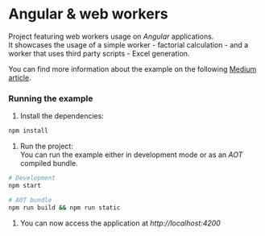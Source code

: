# Angular & web workers

Project featuring web workers usage on _Angular_ applications.  
It showcases the usage of a simple worker - factorial calculation - and 
a worker that uses third party scripts - Excel generation.

You can find more information about the example on the following 
[Medium article](https://medium.com/@damoresac/using-web-workers-on-angular-6-6fd0490d07b5).

### Running the example

1. Install the dependencies:
```bash
npm install
```

1. Run the project:  
You can run the example either in development mode or as an _AOT_ 
compiled bundle.
```bash
# Development
npm start

# AOT bundle
npm run build && npm run static
```

1. You can now access the application at _http://localhost:4200_

